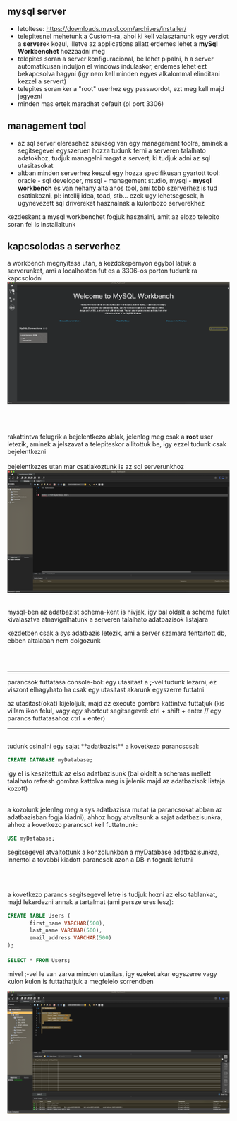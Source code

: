 ## mysql server
   * letoltese: https://downloads.mysql.com/archives/installer/ 
   * telepitesnel mehetunk a Custom-ra, ahol ki kell valasztanunk egy verziot a **server**ek kozul, illetve az applications allatt erdemes lehet a **mySql Workbenchet** hozzaadni meg
   * telepites soran a server konfiguracional, be lehet pipalni, h a server automatikusan induljon el windows indulaskor, erdemes lehet ezt bekapcsolva hagyni (igy nem kell minden egyes alkalommal elinditani kezzel a servert)
   * telepites soran ker a "root" userhez egy passwordot, ezt meg kell majd jegyezni
   * minden mas ertek maradhat default (pl port 3306)

## management tool
- az sql server eleresehez szukseg van egy management toolra, aminek a segitsegevel egyszeruen hozza tudunk ferni a serveren talalhato adatokhoz, tudjuk managelni magat a servert, ki tudjuk adni az sql utasitasokat    
- altban minden serverhez keszul egy hozza specifikusan gyartott tool: oracle - sql developer, mssql - management studio, mysql - **mysql workbench**
  es van nehany altalanos tool, ami tobb szerverhez is tud csatlakozni, pl: intellij idea, toad, stb... ezek ugy lehetsegesek, h ugynevezett sql drivereket hasznalnak a kulonbozo serverekhez

kezdeskent a mysql workbenchet fogjuk hasznalni, amit az elozo telepito soran fel is installaltunk 



## kapcsolodas a serverhez

a workbench megnyitasa utan, a kezdokepernyon egybol latjuk a serverunket, ami a localhoston fut es a 3306-os porton tudunk ra kapcsolodni
![alt text](../pics/wb_start.png)

<br>
<br>

rakattintva felugrik a bejelentkezo ablak, jelenleg meg csak a **root** user letezik, aminek a jelszavat a telepiteskor allitottuk be, igy ezzel tudunk csak bejelentkezni
<br>
<br>
bejelentkezes utan mar csatlakoztunk is az sql serverunkhoz  
![alt text](../pics/wb_db_list.png)


<br>
mysql-ben az adatbazist schema-kent is hivjak, igy bal oldalt a schema fulet kivalasztva atnavigalhatunk a serveren talalhato adatbazisok listajara

kezdetben csak a sys adatbazis letezik, ami a server szamara fentartott db, ebben altalaban nem dolgozunk

<br>
<br>

---
parancsok futtatasa console-bol:
egy utasitast a **;**-vel tudunk lezarni, ez viszont elhagyhato ha csak egy utasitast akarunk egyszerre futtatni

az utasitast(okat) kijeloljuk, majd az execute gombra kattintva futtatjuk (kis villam ikon felul, vagy egy shortcut segitsegevel: ctrl + shift + enter // egy parancs futtatasahoz ctrl + enter)



---

<br>
tudunk csinalni egy sajat **adatbazist** a kovetkezo parancscsal:

``` sql
CREATE DATABASE myDatabase;
```
igy el is keszitettuk az elso adatbazisunk (bal oldalt a schemas mellett talalhato refresh gombra kattolva meg is jelenik majd az adatbazisok listaja kozott)

 <br>
 a kozolunk jelenleg meg a sys adatbazisra mutat (a parancsokat abban az adatbazisban fogja kiadni), ahhoz hogy atvaltsunk a sajat adatbazisunkra, ahhoz a kovetkezo parancsot kell futtatnunk:

``` sql
USE myDatabase;
```

segitsegevel atvaltottunk a konzolunkban a myDatabase adatbazisunkra, innentol a tovabbi kiadott parancsok azon a DB-n fognak lefutni

<br>
<br>

a kovetkezo parancs segitsegevel letre is tudjuk hozni az elso tablankat, majd lekerdezni annak a tartalmat (ami persze ures lesz):

``` sql
CREATE TABLE Users (
       first_name VARCHAR(500),
       last_name VARCHAR(500),
       email_address VARCHAR(500)
);
   
SELECT * FROM Users;
```

mivel ;-vel le van zarva minden utasitas, igy ezeket akar egyszerre vagy kulon kulon is futtathatjuk a megfelelo sorrendben

![alt text](../pics/wb_create.png)